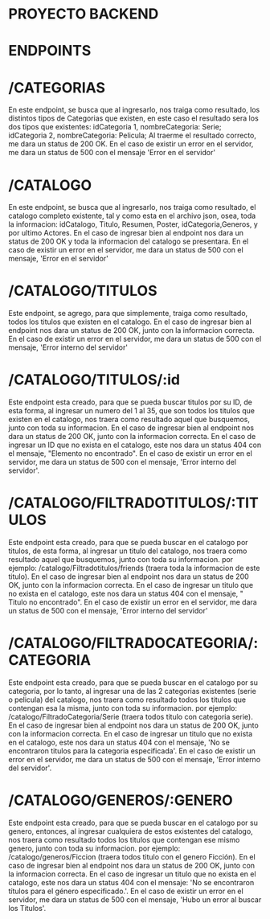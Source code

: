 # PROYECTO BACKEND
# ENDPOINTS
# /CATEGORIAS
En este endpoint, se busca que al ingresarlo, nos traiga  como resultado, los distintos tipos de Categorias que existen, en este caso el resultado sera los dos tipos que existentes:
idCategoria 1, nombreCategoria: Serie;
idCategoria 2, nombreCategoria: Pelicula;
Al traerme el resultado correcto, me dara un status de 200 OK.
En el caso de existir un error en el servidor, me dara un status de 500 con el mensaje 'Error en el servidor'


# /CATALOGO

En este endpoint, se busca que al ingresarlo, nos traiga  como resultado, el catalogo completo existente, tal y como esta en el archivo json, osea, toda la informacion:
idCatalogo, Titulo, Resumen, Poster, idCategoria,Generos, y por ultimo Actores.
En el caso de ingresar bien al endpoint nos dara un status de 200 OK y toda la informacion del catalogo se presentara.
En el caso de existir un error en el servidor, me dara un status de 500 con el mensaje, 'Error en el servidor'

# /CATALOGO/TITULOS

Este endpoint, se agrego, para que simplemente, traiga como resultado, todos los titulos que existen en el catalogo.
En el caso de ingresar bien al endpoint nos dara un status de 200 OK, junto con la informacion correcta.
En el caso de existir un error en el servidor, me dara un status de 500 con el mensaje, 'Error interno del servidor'

# /CATALOGO/TITULOS/:id
Este endpoint esta creado, para que se pueda buscar titulos por su ID, de esta forma, al ingresar un numero del 1 al 35, que son todos los titulos que existen en el catalogo, nos traera como resultado aquel que busquemos, junto con toda su informacion.
En el caso de ingresar bien al endpoint nos dara un status de 200 OK, junto con la informacion correcta.
En el caso de ingresar un ID que no exista en el catalogo, este nos dara un status 404 con el mensaje, "Elemento no encontrado".
En el caso de existir un error en el servidor, me dara un status de 500 con el mensaje, 'Error interno del servidor'.


# /CATALOGO/FILTRADOTITULOS/:TITULOS

Este endpoint esta creado, para que se pueda buscar en el catalogo por titulos, de esta forma, al ingresar un titulo del catalogo, nos traera como resultado aquel que busquemos, junto con toda su informacion.
por ejemplo:
/catalogo/Filtradotitulos/friends (traera toda la informacion de este titulo).
En el caso de ingresar bien al endpoint nos dara un status de 200 OK, junto con la informacion correcta.
En el caso de ingresar un titulo que no exista en el catalogo, este nos dara un status 404 con el mensaje, " Titulo no encontrado".
En el caso de existir un error en el servidor, me dara un status de 500 con el mensaje, 'Error interno del servidor'


# /CATALOGO/FILTRADOCATEGORIA/:CATEGORIA

Este endpoint esta creado, para que se pueda buscar en el catalogo por su categoria, por lo tanto, al ingresar una de las 2 categorias existentes (serie o pelicula) del catalogo, nos traera como resultado todos los titulos que contengan esa la misma, junto con toda su informacion.
por ejemplo:
/catalogo/FiltradoCategoria/Serie (traera todos titulo con categoria serie).
En el caso de ingresar bien al endpoint nos dara un status de 200 OK, junto con la informacion correcta.
En el caso de ingresar un titulo que no exista en el catalogo, este nos dara un status 404 con el mensaje, 'No se encontraron titulos para la categoria especificada'.
En el caso de existir un error en el servidor, me dara un status de 500 con el mensaje, 'Error interno del servidor'.

# /CATALOGO/GENEROS/:GENERO

Este endpoint esta creado, para que se pueda buscar en el catalogo por su genero, entonces, al ingresar cualquiera de estos  existentes del catalogo, nos traera como resultado todos los titulos que contengan ese mismo genero, junto con toda su informacion.
por ejemplo:
/catalogo/generos/Ficcion (traera todos titulo con el genero Ficción).
En el caso de ingresar bien al endpoint nos dara un status de 200 OK, junto con la informacion correcta.
En el caso de ingresar un titulo que no exista en el catalogo, este nos dara un status 404 con el mensaje: 'No se encontraron títulos para el género especificado.'.
En el caso de existir un error en el servidor, me dara un status de 500 con el mensaje, 'Hubo un error al buscar los Titulos'.
